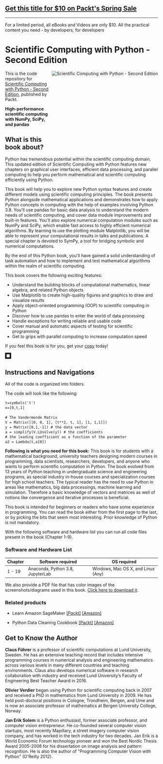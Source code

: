 ## [Get this title for $10 on Packt's Spring Sale](https://www.packt.com/B14486?utm_source=github&utm_medium=packt-github-repo&utm_campaign=spring_10_dollar_2022)
-----
For a limited period, all eBooks and Videos are only $10. All the practical content you need \- by developers, for developers

# Scientific Computing with Python - Second Edition

<a href="https://www.packtpub.com/product/Scientific-Computing-with-Python-Second-Edition/9781838822323?utm_source=github&utm_medium=repository&utm_campaign=9781838982881"><img src="https://static.packt-cdn.com/products/9781838822323/cover/smaller" alt="Scientific Computing with Python - Second Edition" height="256px" align="right"></a>

This is the code repository for [Scientific Computing with Python - Second Edition](https://www.packtpub.com/product/Scientific-Computing-with-Python-Second-Edition/9781838822323?utm_source=github&utm_medium=repository&utm_campaign=9781838822323), published by Packt.

**High-performance scientific computing with NumPy, SciPy, and pandas**

## What is this book about?
Python has tremendous potential within the scientific computing domain. This updated edition of Scientific Computing with Python features new chapters on graphical user interfaces, efficient data processing, and parallel computing to help you perform mathematical and scientific computing efficiently using Python.

This book will help you to explore new Python syntax features and create different models using scientific computing principles. The book presents Python alongside mathematical applications and demonstrates how to apply Python concepts in computing with the help of examples involving Python 3.8. You'll use pandas for basic data analysis to understand the modern needs of scientific computing, and cover data module improvements and built-in features. You'll also explore numerical computation modules such as NumPy and SciPy, which enable fast access to highly efficient numerical algorithms. By learning to use the plotting module Matplotlib, you will be able to represent your computational results in talks and publications. A special chapter is devoted to SymPy, a tool for bridging symbolic and numerical computations.

By the end of this Python book, you'll have gained a solid understanding of task automation and how to implement and test mathematical algorithms within the realm of scientific computing.

This book covers the following exciting features: 
* Understand the building blocks of computational mathematics, linear algebra, and related Python objects
* Use Matplotlib to create high-quality figures and graphics to draw and visualize results
* Apply object-oriented programming (OOP) to scientific computing in Python
* Discover how to use pandas to enter the world of data processing
* Handle exceptions for writing reliable and usable code
* Cover manual and automatic aspects of testing for scientific programming
* Get to grips with parallel computing to increase computation speed

If you feel this book is for you, get your [copy](https://www.amazon.com/dp/1838822321) today!

<a href="https://www.packtpub.com/?utm_source=github&utm_medium=banner&utm_campaign=GitHubBanner"><img src="https://raw.githubusercontent.com/PacktPublishing/GitHub/master/GitHub.png" alt="https://www.packtpub.com/" border="5" /></a>

## Instructions and Navigations
All of the code is organized into folders.

The code will look like the following:
```
t=symbols('t')
x=[0,t,1]

# The Vandermonde Matrix
V = Matrix([[0, 0, 1], [t**2, t, 1], [1, 1,1]])
y = Matrix([0,1,-1]) # the data vector
a = simplify(V.LUsolve(y)) # the coefficients
# the leading coefficient as a function of the parameter
a2 = Lambda(t,a[0])

```

**Following is what you need for this book:**
This book is for students with a mathematical background, university teachers designing modern courses in programming, data scientists, researchers, developers, and anyone who wants to perform scientific computation in Python. The book evolved from 13 years of Python teaching in undergraduate science and engineering programs, as special industry in-house courses and specialization courses for high school teachers. The typical reader has the need to use Python in areas like mathematics, big data processings, machine learning and simulation. Therefore a basic knowledge of vectors and matrices as well of notions like convergence and iterative processes is beneficial.

This book is intended for beginners or readers who have some experience in programming. You can read the book either from the first page to the last, or by picking the bits that seem most interesting. Prior knowledge of Python is not mandatory.

With the following software and hardware list you can run all code files present in the book (Chapter 1-9).

### Software and Hardware List

| Chapter  | Software required                                                                    | OS required                        |
| -------- | -------------------------------------------------------------------------------------| -----------------------------------|
|  1 - 19  |   Anaconda, Python 3.8, JupyterLab                                           				| Windows, Mac OS X, and Linux (Any) |

We also provide a PDF file that has color images of the screenshots/diagrams used in this book. [Click here to download it](https://static.packt-cdn.com/downloads/9781838822323_ColorImages.pdf).


### Related products <Other books you may enjoy>
* Learn Amazon SageMaker [[Packt]](https://www.packtpub.com/product/learn-amazon-sagemaker/9781800208919) [[Amazon]](https://www.amazon.com/dp/180020891X)

* Python Data Cleaning Cookbook [[Packt]](https://www.packtpub.com/product/python-data-cleaning-cookbook/9781800565661) [[Amazon]](https://www.amazon.com/dp/1800565666)

## Get to Know the Author
**Claus Führer** is a professor of scientific computations at Lund University, Sweden. He has an extensive teaching record that includes intensive programming courses in numerical analysis and engineering mathematics across various levels in many different countries and teaching environments. Claus also develops numerical software in research collaboration with industry and received Lund University’s Faculty of Engineering Best Teacher Award in 2016.

**Olivier Verdier** began using Python for scientific computing back in 2007 and received a PhD in mathematics from Lund University in 2009. He has held post-doctoral positions in Cologne, Trondheim, Bergen, and Ume and is now an associate professor of mathematics at Bergen University College, Norway.

**Jan Erik Solem** is a Python enthusiast, former associate professor, and computer vision entrepreneur. He co-founded several computer vision startups, most recently Mapillary, a street imagery computer vision company, and has worked in the tech industry for two decades. Jan Erik is a World Economic Forum technology pioneer and won the Best Nordic Thesis Award 2005-2006 for his dissertation on image analysis and pattern recognition. He is also the author of "Programming Computer Vision with Python" (O'Reilly 2012).


